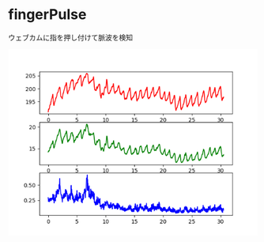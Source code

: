 # fingerPulse
ウェブカムに指を押し付けて脈波を検知

![pulse](https://github.com/Morita-Daiki/fingerPulse/blob/master/finger.mp4.png "脈波形")

